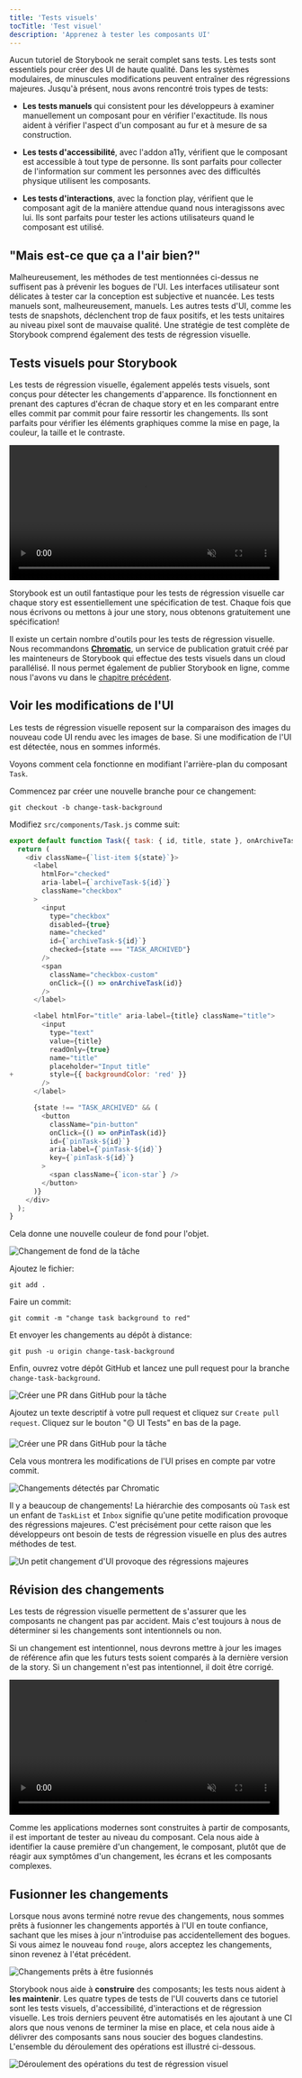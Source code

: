 ```yaml
---
title: 'Tests visuels'
tocTitle: 'Test visuel'
description: 'Apprenez à tester les composants UI'
---
```


Aucun tutoriel de Storybook ne serait complet sans tests. Les tests sont essentiels pour créer des UI de haute qualité. Dans les systèmes modulaires, de minuscules modifications peuvent entraîner des régressions majeures. Jusqu'à présent, nous avons rencontré trois types de tests:

- **Les tests manuels** qui consistent pour les développeurs à examiner manuellement un composant pour en vérifier l'exactitude. Ils nous aident à vérifier l'aspect d'un composant au fur et à mesure de sa construction.

- **Les tests d'accessibilité**, avec l'addon a11y, vérifient que le composant est accessible à tout type de personne. Ils sont parfaits pour collecter de l'information sur comment les personnes avec des difficultés physique utilisent les composants.

- **Les tests d'interactions**, avec la fonction play, vérifient que le composant agit de la manière attendue quand nous interagissons avec lui. Ils sont parfaits pour tester les actions utilisateurs quand le composant est utilisé.

## "Mais est-ce que ça a l'air bien?"

Malheureusement, les méthodes de test mentionnées ci-dessus ne suffisent pas à prévenir les bogues de l'UI. Les interfaces utilisateur sont délicates à tester car la conception est subjective et nuancée. Les tests manuels sont, malheureusement, manuels. Les autres tests d'UI, comme les tests de snapshots, déclenchent trop de faux positifs, et les tests unitaires au niveau pixel sont de mauvaise qualité. Une stratégie de test complète de Storybook comprend également des tests de régression visuelle.

## Tests visuels pour Storybook

Les tests de régression visuelle, également appelés tests visuels, sont conçus pour détecter les changements d'apparence. Ils fonctionnent en prenant des captures d'écran de chaque story et en les comparant entre elles commit par commit pour faire ressortir les changements. Ils sont parfaits pour vérifier les éléments graphiques comme la mise en page, la couleur, la taille et le contraste.

<video autoPlay muted playsInline loop style="width:480px; margin: 0 auto;">
  <source
    src="/intro-to-storybook/visual-regression-testing.mp4"
    type="video/mp4"
  />
</video>

Storybook est un outil fantastique pour les tests de régression visuelle car chaque story est essentiellement une spécification de test. Chaque fois que nous écrivons ou mettons à jour une story, nous obtenons gratuitement une spécification!

Il existe un certain nombre d'outils pour les tests de régression visuelle. Nous recommandons [**Chromatic**](https://www.chromatic.com/?utm_source=storybook_website&utm_medium=link&utm_campaign=storybook), un service de publication gratuit créé par les mainteneurs de Storybook qui effectue des tests visuels dans un cloud parallélisé. Il nous permet également de publier Storybook en ligne, comme nous l'avons vu dans le [chapitre précédent](/intro-to-storybook/react/fr/deploy/).

## Voir les modifications de l'UI

Les tests de régression visuelle reposent sur la comparaison des images du nouveau code UI rendu avec les images de base. Si une modification de l'UI est détectée, nous en sommes informés.

Voyons comment cela fonctionne en modifiant l'arrière-plan du composant `Task`.

Commencez par créer une nouvelle branche pour ce changement:

```shell
git checkout -b change-task-background
```

Modifiez `src/components/Task.js` comme suit:

```diff:title=src/components/Task.js
export default function Task({ task: { id, title, state }, onArchiveTask, onPinTask }) {
  return (
    <div className={`list-item ${state}`}>
      <label
        htmlFor="checked"
        aria-label={`archiveTask-${id}`}
        className="checkbox"
      >
        <input
          type="checkbox"
          disabled={true}
          name="checked"
          id={`archiveTask-${id}`}
          checked={state === "TASK_ARCHIVED"}
        />
        <span
          className="checkbox-custom"
          onClick={() => onArchiveTask(id)}
        />
      </label>

      <label htmlFor="title" aria-label={title} className="title">
        <input
          type="text"
          value={title}
          readOnly={true}
          name="title"
          placeholder="Input title"
+         style={{ backgroundColor: 'red' }}
        />
      </label>

      {state !== "TASK_ARCHIVED" && (
        <button
          className="pin-button"
          onClick={() => onPinTask(id)}
          id={`pinTask-${id}`}
          aria-label={`pinTask-${id}`}
          key={`pinTask-${id}`}
        >
          <span className={`icon-star`} />
        </button>
      )}
    </div>
  );
}
```

Cela donne une nouvelle couleur de fond pour l'objet.

![Changement de fond de la tâche](/intro-to-storybook/chromatic-task-change.png)

Ajoutez le fichier:

```shell
git add .
```

Faire un commit:

```shell
git commit -m "change task background to red"
```

Et envoyer les changements au dépôt à distance:

```shell
git push -u origin change-task-background
```

Enfin, ouvrez votre dépôt GitHub et lancez une pull request pour la branche `change-task-background`.

![Créer une PR dans GitHub pour la tâche](/github/pull-request-background.png)

Ajoutez un texte descriptif à votre pull request et cliquez sur `Create pull request`. Cliquez sur le bouton "🟡 UI Tests" en bas de la page.

![Créer une PR dans GitHub pour la tâche](/github/pull-request-background-ok.png)

Cela vous montrera les modifications de l'UI prises en compte par votre commit.

![Changements détectés par Chromatic](/intro-to-storybook/chromatic-catch-changes.png)

Il y a beaucoup de changements! La hiérarchie des composants où `Task` est un enfant de `TaskList` et `Inbox` signifie qu'une petite modification provoque des régressions majeures. C'est précisément pour cette raison que les développeurs ont besoin de tests de régression visuelle en plus des autres méthodes de test.

![Un petit changement d'UI provoque des régressions majeures](/intro-to-storybook/minor-major-regressions.gif)

## Révision des changements

Les tests de régression visuelle permettent de s'assurer que les composants ne changent pas par accident. Mais c'est toujours à nous de déterminer si les changements sont intentionnels ou non.

Si un changement est intentionnel, nous devrons mettre à jour les images de référence afin que les futurs tests soient comparés à la dernière version de la story. Si un changement n'est pas intentionnel, il doit être corrigé.

<video autoPlay muted playsInline loop style="width:480px; margin: 0 auto;">
  <source
    src="/intro-to-storybook/website-workflow-review-merge-optimized.mp4"
    type="video/mp4"
  />
</video>

Comme les applications modernes sont construites à partir de composants, il est important de tester au niveau du composant. Cela nous aide à identifier la cause première d'un changement, le composant, plutôt que de réagir aux symptômes d'un changement, les écrans et les composants complexes.

## Fusionner les changements

Lorsque nous avons terminé notre revue des changements, nous sommes prêts à fusionner les changements apportés à l'UI en toute confiance, sachant que les mises à jour n'introduise pas accidentellement des bogues. Si vous aimez le nouveau fond `rouge`, alors acceptez les changements, sinon revenez à l'état précédent.

![Changements prêts à être fusionnés](/intro-to-storybook/chromatic-review-finished.png)

Storybook nous aide à **construire** des composants; les tests nous aident à **les maintenir**. Les quatre types de tests de l'UI couverts dans ce tutoriel sont les tests visuels, d'accessibilité, d'interactions et de régression visuelle. Les trois derniers peuvent être automatisés en les ajoutant à une CI alors que nous venons de terminer la mise en place, et cela nous aide à délivrer des composants sans nous soucier des bogues clandestins. L'ensemble du déroulement des opérations est illustré ci-dessous.

![Déroulement des opérations du test de régression visuel](/intro-to-storybook/cdd-review-workflow.png)
